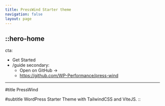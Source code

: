 ```yaml
---
title: PressWind Starter theme
navigation: false
layout: page
---
```


::hero-home
---
cta:
- Get Started
- /guide
secondary:
  - Open on GitHub →
  - https://github.com/WP-Performance/press-wind
---
#title
PressWind

#subtitle
WordPress Starter Theme with TailwindCSS and ViteJS.
::